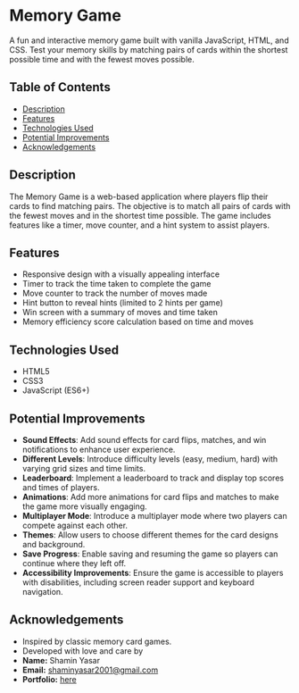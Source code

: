 # Memory Game

A fun and interactive memory game built with vanilla JavaScript, HTML, and CSS. Test your memory skills by matching pairs of cards within the shortest possible time and with the fewest moves possible.

## Table of Contents

- [Description](#description)
- [Features](#features)
- [Technologies Used](#technologies-used)
- [Potential Improvements](#potential-improvements)
- [Acknowledgements](#acknowledgements)

## Description

The Memory Game is a web-based application where players flip their cards to find matching pairs. The objective is to match all pairs of cards with the fewest moves and in the shortest time possible. The game includes features like a timer, move counter, and a hint system to assist players.

## Features

- Responsive design with a visually appealing interface
- Timer to track the time taken to complete the game
- Move counter to track the number of moves made
- Hint button to reveal hints (limited to 2 hints per game)
- Win screen with a summary of moves and time taken
- Memory efficiency score calculation based on time and moves

## Technologies Used

- HTML5
- CSS3
- JavaScript (ES6+)

## Potential Improvements

- **Sound Effects**: Add sound effects for card flips, matches, and win notifications to enhance user experience.
- **Different Levels**: Introduce difficulty levels (easy, medium, hard) with varying grid sizes and time limits.
- **Leaderboard**: Implement a leaderboard to track and display top scores and times of players.
- **Animations**: Add more animations for card flips and matches to make the game more visually engaging.
- **Multiplayer Mode**: Introduce a multiplayer mode where two players can compete against each other.
- **Themes**: Allow users to choose different themes for the card designs and background.
- **Save Progress**: Enable saving and resuming the game so players can continue where they left off.
- **Accessibility Improvements**: Ensure the game is accessible to players with disabilities, including screen reader support and keyboard navigation.

## Acknowledgements

- Inspired by classic memory card games.
- Developed with love and care by
- **Name:** Shamin Yasar
- **Email:** shaminyasar2001@gmail.com
- **Portfolio:** [here](https://shamin-portfolio.netlify.app/)

